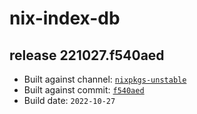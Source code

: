 # nix-index-db
## release 221027.f540aed
- Built against channel: [`nixpkgs-unstable`](https://github.com/nixos/nixpkgs/tree/nixpkgs-unstable)
- Built against commit: [`f540aed`](https://github.com/NixOS/nixpkgs/commit/f540aeda6f677354f1e7144ab04352f61aaa0118)
- Build date: `2022-10-27`
